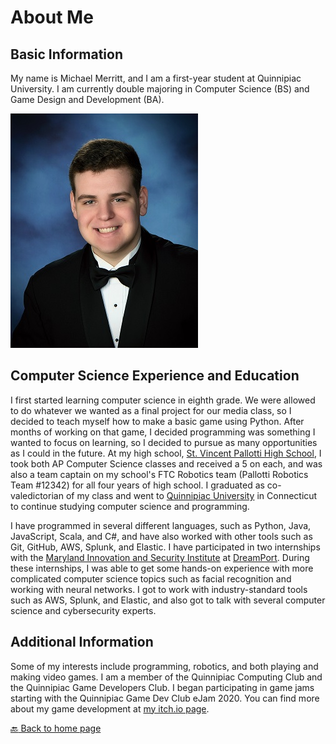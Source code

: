 # About Me

## Basic Information

My name is Michael Merritt, and I am a first-year student at Quinnipiac University. I am currently double majoring in Computer Science (BS) and Game Design and Development (BA).

![Michael Merritt](./assets/images/MichaelMerritt.jpg)

## Computer Science Experience and Education

I first started learning computer science in eighth grade. We were allowed to do whatever we wanted as a final project for our media class, so I decided to teach myself how to make a basic game using Python. After months of working on that game, I decided programming was something I wanted to focus on learning, so I decided to pursue as many opportunities as I could in the future. At my high school, [St. Vincent Pallotti High School](https://www.pallottihs.org/), I took both AP Computer Science classes and received a 5 on each, and was also a team captain on my school's FTC Robotics team (Pallotti Robotics Team #12342) for all four years of high school. I graduated as co-valedictorian of my class and went to [Quinnipiac University](https://www.qu.edu/) in Connecticut to continue studying computer science and programming.

I have programmed in several different languages, such as Python, Java, JavaScript, Scala, and C#, and have also worked with other tools such as Git, GitHub, AWS, Splunk, and Elastic. I have participated in two internships with the [Maryland Innovation and Security Institute](https://misi.tech/) at [DreamPort](https://dreamport.tech/). During these internships, I was able to get some hands-on experience with more complicated computer science topics such as facial recognition and working with neural networks. I got to work with industry-standard tools such as AWS, Splunk, and Elastic, and also got to talk with several computer science and cybersecurity experts.

## Additional Information

Some of my interests include programming, robotics, and both playing and making video games. I am a member of the Quinnipiac Computing Club and the Quinnipiac Game Developers Club. I began participating in game jams starting with the Quinnipiac Game Dev Club eJam 2020. You can find more about my game development at [my itch.io page](https://meepix.itch.io/).

[:back: Back to home page](./)

